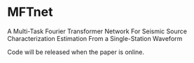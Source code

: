 # MFTnet
A Multi-Task Fourier Transformer Network For Seismic Source Characterization Estimation From a Single-Station Waveform

Code will be released when the paper is online.
